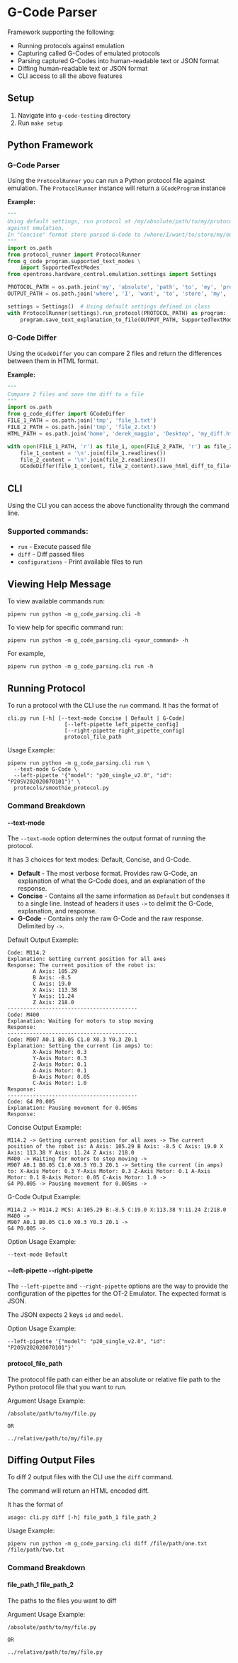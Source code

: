 # G-Code Parser

Framework supporting the following:

- Running protocols against emulation
- Capturing called G-Codes of emulated protocols
- Parsing captured G-Codes into human-readable text or JSON format
- Diffing human-readable text or JSON format
- CLI access to all the above features

## Setup

1. Navigate into `g-code-testing` directory
2. Run `make setup`

## Python Framework

### G-Code Parser

Using the `ProtocolRunner` you can run a Python protocol file against emulation.
The `ProtocolRunner` instance will return a `GCodeProgram` instance

**Example:**

```python
"""
Using default settings, run protocol at /my/absolute/path/to/my/protocol.py
against emulation.
In "Concise" format store parsed G-Code to /where/I/want/to/store/my/output.txt
"""
import os.path
from protocol_runner import ProtocolRunner
from g_code_program.supported_text_modes \
    import SupportedTextModes
from opentrons.hardware_control.emulation.settings import Settings

PROTOCOL_PATH = os.path.join('my', 'absolute', 'path', 'to', 'my', 'protocol.py')
OUTPUT_PATH = os.path.join('where', 'I', 'want', 'to', 'store', 'my', 'output.txt')

settings = Settings()  # Using default settings defined in class
with ProtocolRunner(settings).run_protocol(PROTOCOL_PATH) as program:
    program.save_text_explanation_to_file(OUTPUT_PATH, SupportedTextModes.CONCISE)
```

### G-Code Differ

Using the `GCodeDiffer` you can compare 2 files and return the differences between
them in HTML format.

**Example:**

```python
"""
Compare 2 files and save the diff to a file
"""
import os.path
from g_code_differ import GCodeDiffer
FILE_1_PATH = os.path.join('tmp', 'file_1.txt')
FILE_2_PATH = os.path.join('tmp', 'file_2.txt')
HTML_PATH = os.path.join('home', 'derek_maggio', 'Desktop', 'my_diff.html')

with open(FILE_1_PATH, 'r') as file_1, open(FILE_2_PATH, 'r') as file_2:
    file_1_content = '\n'.join(file_1.readlines())
    file_2_content = '\n'.join(file_2.readlines())
    GCodeDiffer(file_1_content, file_2_content).save_html_diff_to_file(HTML_PATH)
```

## CLI

Using the CLI you can access the above functionality through the command line.

### Supported commands:

- `run` - Execute passed file
- `diff` - Diff passed files
- `configurations` - Print available files to run

## Viewing Help Message

To view available commands run:

```shell
pipenv run python -m g_code_parsing.cli -h
```

To view help for specific command run:

```shell
pipenv run python -m g_code_parsing.cli <your_command> -h
```

For example,

```shell
pipenv run python -m g_code_parsing.cli run -h
```

## Running Protocol

To run a protocol with the CLI use the `run` command.
It has the format of

```
cli.py run [-h] [--text-mode Concise | Default | G-Code]
                  [--left-pipette left_pipette_config]
                  [--right-pipette right_pipette_config]
                  protocol_file_path
```

Usage Example:

```shell
pipenv run python -m g_code_parsing.cli run \
  --text-mode G-Code \
  --left-pipette '{"model": "p20_single_v2.0", "id": "P20SV202020070101"}' \
  protocols/smoothie_protocol.py
```

### Command Breakdown

#### --text-mode

The `--text-mode` option determines the output format of running the protocol.

It has 3 choices for text modes: Default, Concise, and G-Code.

- **Default** - The most verbose format. Provides raw G-Code, an explanation of what the G-Code
  does, and an explanation of the response.
- **Concise** - Contains all the same information as `Default` but condenses it to a single line.
  Instead of headers it uses `->` to delimit the G-Code, explanation, and response.
- **G-Code** - Contains only the raw G-Code and the raw response. Delimited by `->`.

Default Output Example:

```
Code: M114.2
Explanation: Getting current position for all axes
Response: The current position of the robot is:
        A Axis: 105.29
        B Axis: -8.5
        C Axis: 19.0
        X Axis: 113.38
        Y Axis: 11.24
        Z Axis: 218.0
-----------------------------------------
Code: M400
Explanation: Waiting for motors to stop moving
Response:
-----------------------------------------
Code: M907 A0.1 B0.05 C1.0 X0.3 Y0.3 Z0.1
Explanation: Setting the current (in amps) to:
        X-Axis Motor: 0.3
        Y-Axis Motor: 0.3
        Z-Axis Motor: 0.1
        A-Axis Motor: 0.1
        B-Axis Motor: 0.05
        C-Axis Motor: 1.0
Response:
-----------------------------------------
Code: G4 P0.005
Explanation: Pausing movement for 0.005ms
Response:
```

Concise Output Example:

```
M114.2 -> Getting current position for all axes -> The current position of the robot is: A Axis: 105.29 B Axis: -8.5 C Axis: 19.0 X Axis: 113.38 Y Axis: 11.24 Z Axis: 218.0
M400 -> Waiting for motors to stop moving ->
M907 A0.1 B0.05 C1.0 X0.3 Y0.3 Z0.1 -> Setting the current (in amps) to: X-Axis Motor: 0.3 Y-Axis Motor: 0.3 Z-Axis Motor: 0.1 A-Axis Motor: 0.1 B-Axis Motor: 0.05 C-Axis Motor: 1.0 ->
G4 P0.005 -> Pausing movement for 0.005ms ->
```

G-Code Output Example:

```
M114.2 -> M114.2 MCS: A:105.29 B:-8.5 C:19.0 X:113.38 Y:11.24 Z:218.0
M400 ->
M907 A0.1 B0.05 C1.0 X0.3 Y0.3 Z0.1 ->
G4 P0.005 ->
```

Option Usage Example:

```shell
--text-mode Default
```

#### --left-pipette --right-pipette

The `--left-pipette` and `--right-pipette` options are the way to provide the configuration
of the pipettes for the OT-2 Emulator. The expected format is JSON.

The JSON expects 2 keys `id` and `model`.

Option Usage Example:

```shell
--left-pipette '{"model": "p20_single_v2.0", "id": "P20SV202020070101"}'
```

#### protocol_file_path

The protocol file path can either be an absolute or relative file path to the
Python protocol file that you want to run.

Argument Usage Example:

```
/absolute/path/to/my/file.py

OR

../relative/path/to/my/file.py
```

## Diffing Output Files

To diff 2 output files with the CLI use the `diff` command.

The command will return an HTML encoded diff.

It has the format of

```
usage: cli.py diff [-h] file_path_1 file_path_2
```

Usage Example:

```shell
pipenv run python -m g_code_parsing.cli diff /file/path/one.txt /file/path/two.txt
```

### Command Breakdown

#### file_path_1 file_path_2

The paths to the files you want to diff

Argument Usage Example:

```
/absolute/path/to/my/file.py

OR

../relative/path/to/my/file.py
```
